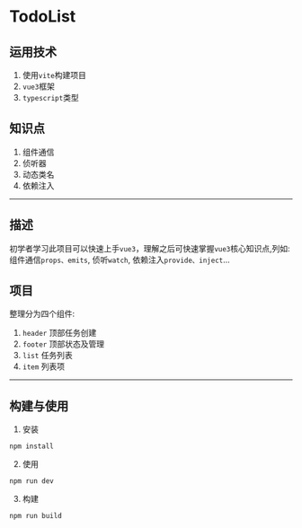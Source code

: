 # TodoList

## 运用技术

1. 使用`vite`构建项目
2. `vue3`框架
3. `typescript`类型

## 知识点

1. 组件通信
2. 侦听器
3. 动态类名
4. 依赖注入

---

## 描述

初学者学习此项目可以快速上手`vue3`，理解之后可快速掌握`vue3`核心知识点,列如: 组件通信`props、emits`, 侦听`watch`, 依赖注入`provide、inject`...

## 项目

整理分为四个组件:

1. `header` 顶部任务创建
2. `footer` 顶部状态及管理
3. `list` 任务列表
4. `item` 列表项

---

## 构建与使用

1. 安装

```npm
npm install
```

2. 使用

```npm
npm run dev
```

3. 构建

```npm
npm run build
```